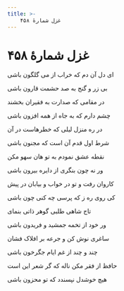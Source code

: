 ```yaml
---
title: >-
    غزل شمارهٔ ۴۵۸
---
```

# غزل شمارهٔ ۴۵۸

<div class="b" id="bn1"><div class="m1"><p>ای دل آن دم که خراب از می گلگون باشی</p></div>
<div class="m2"><p>بی زر و گنج به صد حشمت قارون باشی</p></div></div>
<div class="b" id="bn2"><div class="m1"><p>در مقامی که صدارت به فقیران بخشند</p></div>
<div class="m2"><p>چشم دارم که به جاه از همه افزون باشی</p></div></div>
<div class="b" id="bn3"><div class="m1"><p>در ره منزل لیلی که خطرهاست در آن</p></div>
<div class="m2"><p>شرط اول قدم آن است که مجنون باشی</p></div></div>
<div class="b" id="bn4"><div class="m1"><p>نقطه عشق نمودم به تو هان سهو مکن</p></div>
<div class="m2"><p>ور نه چون بنگری از دایره بیرون باشی</p></div></div>
<div class="b" id="bn5"><div class="m1"><p>کاروان رفت و تو در خواب و بیابان در پیش</p></div>
<div class="m2"><p>کی روی ره ز که پرسی چه کنی چون باشی</p></div></div>
<div class="b" id="bn6"><div class="m1"><p>تاج شاهی طلبی گوهر ذاتی بنمای</p></div>
<div class="m2"><p>ور خود از تخمه جمشید و فریدون باشی</p></div></div>
<div class="b" id="bn7"><div class="m1"><p>ساغری نوش کن و جرعه بر افلاک فشان</p></div>
<div class="m2"><p>چند و چند از غم ایام جگرخون باشی</p></div></div>
<div class="b" id="bn8"><div class="m1"><p>حافظ از فقر مکن ناله که گر شعر این است</p></div>
<div class="m2"><p>هیچ خوشدل نپسندد که تو محزون باشی</p></div></div>
